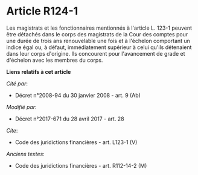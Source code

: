 # Article R124-1

Les magistrats et les fonctionnaires mentionnés à l'article L. 123-1 peuvent être détachés dans le corps des magistrats de la
Cour des comptes pour une durée de trois ans renouvelable une fois et à l'échelon comportant un indice égal ou, à défaut,
immédiatement supérieur à celui qu'ils détenaient dans leur corps d'origine. Ils concourent pour l'avancement de grade et
d'échelon avec les membres du corps.

**Liens relatifs à cet article**

_Cité par_:

  - Décret n°2008-94 du 30 janvier 2008 - art. 9 (Ab)

_Modifié par_:

  - Décret n°2017-671 du 28 avril 2017 - art. 28

_Cite_:

  - Code des juridictions financières - art. L123-1 (V)

_Anciens textes_:

  - Code des juridictions financières - art. R112-14-2 (M)
